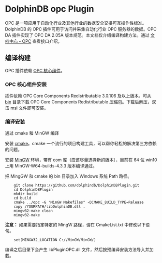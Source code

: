 # DolphinDB opc Plugin

OPC 是一项应用于自动化行业及其他行业的数据安全交换可互操作性标准。DolphinDB 的 OPC 插件可用于访问并采集自动化行业 OPC 服务器的数据。OPC DA 插件实现了 OPC DA 2.05A 版本规范。本文档仅介绍编译构建方法。通过 [文档中心 - OPC](https://docs.dolphindb.cn/zh/plugins/opc/opc.html) 查看接口介绍。

## 编译构建

OPC 插件依赖 [OPC 核心组件](https://opcfoundation.org/developer-tools/samples-and-tools-classic/core-components/#)。

### OPC 核心组件安装

插件依赖 OPC Core Components Redistributable 3.0.106 及以上版本。可从 [bin](./bin/win64) 目录下载 OPC Core Components Redistributable 压缩包。下载后解压，双击 msi 文件即可安装。


### 编译安装

通过 cmake 和 MinGW 编译

安装 [cmake](https://cmake.org/)。cmake 一个流行的项目构建工具，可以帮你轻松的解决第三方依赖的问题。  

安装 [MinGW](http://www.mingw.org/) 环境，带有 com 库（应该尽量选择新的版本），目前在 64 位 win10 上用 MinGW-W64-builds-4.3.3 版本编译通过。

把 MingGW 和 cmake 的 bin 目录加入 Windows 系统 Path 路径。 

```
    git clone https://github.com/dolphindb/DolphinDBPlugin.git
    cd DolphinDBPlugin
    mkdir build
    cd build
    cmake ../opc -G "MinGW Makefiles" -DCMAKE_BUILD_TYPE=Release
    copy /YOURPATH/libDolphinDB.dll . 
    mingw32-make clean
    mingw32-make
```

**注意：** 如果需要指定特定的 MingW 路径，请在 CmakeList.txt 中修改以下语句。

```
    set(MINGW32_LOCATION C://MinGW/MinGW/)  
```
编译之后目录下会产生 libPluginOPC.dll 文件，然后按预编译安装方法导入并加载。
